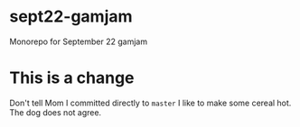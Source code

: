# sept22-gamjam

Monorepo for September 22 gamjam

# This is a change

Don't tell Mom I committed directly to `master`
I like to make some cereal hot. The dog does not agree.
